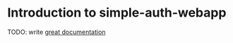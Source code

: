 # Introduction to simple-auth-webapp

TODO: write [great documentation](http://jacobian.org/writing/what-to-write/)
